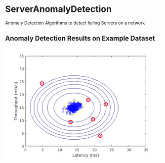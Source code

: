 # ServerAnomalyDetection

Anomaly Detection Algorithms to detect failing Servers on a network

## Anomaly Detection Results on Example Dataset
![AnomalyDetect](results/AnomalyDetect.png)
